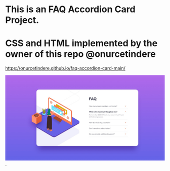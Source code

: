 

# This is an FAQ Accordion Card Project.

# CSS and HTML implemented by the owner of this repo @onurcetindere


 https://onurcetindere.github.io/faq-accordion-card-main/

![Project](/design/desktop-design.jpg "Desktop Design").
